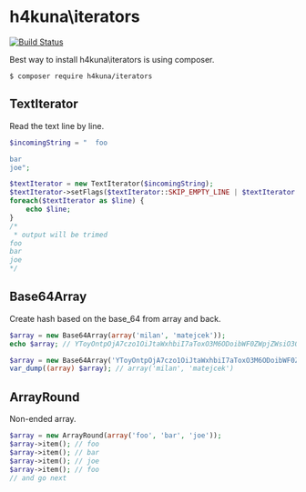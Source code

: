 h4kuna\iterators
================

[![Build Status](https://travis-ci.org/h4kuna/iterators.svg?branch=master)](https://travis-ci.org/h4kuna/iterators)

Best way to install h4kuna\iterators is using composer.
```
$ composer require h4kuna/iterators
```

TextIterator
------------

Read the text line by line.
```php
$incomingString = "  foo

bar
joe";

$textIterator = new TextIterator($incomingString);
$textIterator->setFlags($textIterator::SKIP_EMPTY_LINE | $textIterator::TRIM_LINE);
foreach($textIterator as $line) {
    echo $line;
}
/*
 * output will be trimed
foo
bar
joe
*/
```

Base64Array
-----------

Create hash based on the base_64 from array and back.

```php
$array = new Base64Array(array('milan', 'matejcek'));
echo $array; // YToyOntpOjA7czo1OiJtaWxhbiI7aToxO3M6ODoibWF0ZWpjZWsiO30=

$array = new Base64Array('YToyOntpOjA7czo1OiJtaWxhbiI7aToxO3M6ODoibWF0ZWpjZWsiO30=');
var_dump((array) $array); // array('milan', 'matejcek')
```

ArrayRound
----------

Non-ended array.

```php
$array = new ArrayRound(array('foo', 'bar', 'joe'));
$array->item(); // foo
$array->item(); // bar
$array->item(); // joe
$array->item(); // foo
// and go next
```
